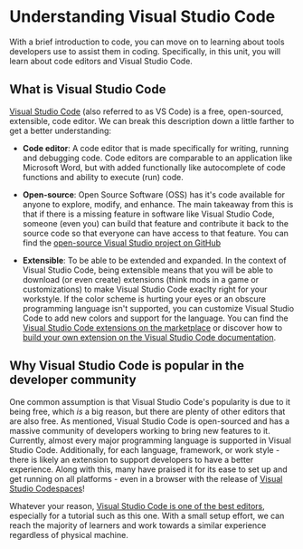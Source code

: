 # Understanding Visual Studio Code

With a brief introduction to code, you can move on to learning about tools developers use to assist them in coding. Specifically, in this unit, you will learn about code editors and Visual Studio Code.

## What is Visual Studio Code

[Visual Studio Code](https://code.visualstudio.com/) (also referred to as VS Code) is a free, open-sourced, extensible, code editor. We can break this description down a little farther to get a better understanding:

- **Code editor**: A code editor that is made specifically for writing, running and debugging code. Code editors are comparable to an application like Microsoft Word, but with added functionally like autocomplete of code functions and ability to execute (run) code.

- **Open-source**: Open Source Software (OSS) has it's code available for anyone to explore, modify, and enhance. The main takeaway from this is that if there is a missing feature in software like Visual Studio Code, someone (even you) can build that feature and contribute it back to the source code so that everyone can have access to that feature. You can find the [open-source Visual Studio project on GitHub](https://github.com/microsoft/vscode)

- **Extensible**: To be able to be extended and expanded. In the context of Visual Studio Code, being extensible means that you will be able to download (or even create) extensions (think mods in a game or customizations) to make Visual Studio Code exaclty right for your workstyle. If the color scheme is hurting your eyes or an obscure programming language isn't supported, you can customize Visual Studio Code to add new colors and support for the language. You can find the [Visual Studio Code extensions on the marketplace](https://marketplace.visualstudio.com/VSCode) or discover how to [build your own extension on the Visual Studio Code documentation](https://code.visualstudio.com/api).

## Why Visual Studio Code is popular in the developer community

One common assumption is that Visual Studio Code's popularity is due to it being free, which *is* a big reason, but there are plenty of other editors that are also free. As mentioned, Visual Studio Code is open-sourced and has a massive community of developers working to bring new features to it. Currently, almost every major programming language is supported in Visual Studio Code. Additionally, for each language, framework, or work style - there is likely an extension to support developers to have a better experience. Along with this, many have praised it for its ease to set up and get running on all platforms - even in a browser with the release of [Visual Studio Codespaces](https://visualstudio.microsoft.com/services/visual-studio-codespaces/)!

Whatever your reason, [Visual Studio Code is one of the best editors](https://insights.stackoverflow.com/survey/2019#development-environments-and-tools), especially for a tutorial such as this one. With a small setup effort, we can reach the majority of learners and work towards a similar experience regardless of physical machine.

